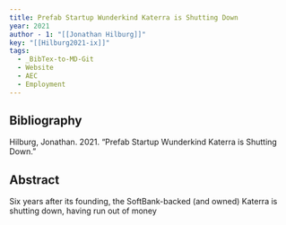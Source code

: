 ```yaml
---
title: Prefab Startup Wunderkind Katerra is Shutting Down
year: 2021
author - 1: "[[Jonathan Hilburg]]"
key: "[[Hilburg2021-ix]]"
tags:
  - _BibTex-to-MD-Git
  - Website
  - AEC
  - Employment
---
```


## Bibliography
Hilburg, Jonathan. 2021. “Prefab Startup Wunderkind Katerra is Shutting Down.” 

## Abstract
Six years after its founding, the SoftBank-backed (and owned) Katerra is shutting down, having run out of money